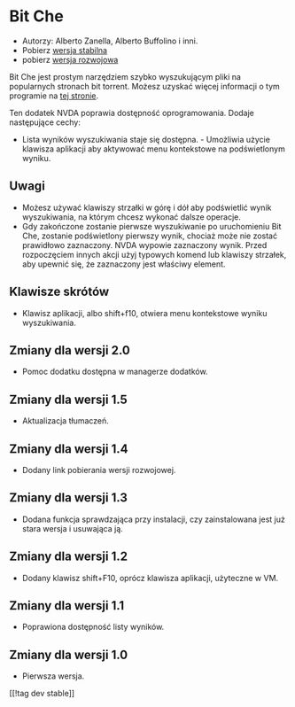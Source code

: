 # Bit Che #
*	 Autorzy: Alberto Zanella, Alberto Buffolino i inni.
*	 Pobierz [wersja stabilna][1]
*	 pobierz [wersja rozwojowa][3]

Bit Che jest prostym narzędziem szybko wyszukującym pliki  na popularnych
stronach bit torrent.  Możesz uzyskać więcej informacji o tym programie na
[tej stronie][2].

Ten dodatek NVDA poprawia dostępność oprogramowania. Dodaje następujące
cechy:

- Lista wyników wyszukiwania staje się dostępna.  - Umożliwia użycie
klawisza aplikacji aby aktywować menu kontekstowe na podświetlonym wyniku.


## Uwagi ##
*	 Możesz używać klawiszy strzałki w górę i dół aby podświetlić wynik
   wyszukiwania, na którym chcesz wykonać dalsze operacje.
*	 Gdy zakończone zostanie pierwsze wyszukiwanie po uruchomieniu Bit Che,
   zostanie podświetlony pierwszy wynik, chociaż może nie zostać prawidłowo
   zaznaczony. NVDA wypowie zaznaczony wynik. Przed rozpoczęciem innych
   akcji użyj typowych komend lub klawiszy strzałek, aby upewnić się, że
   zaznaczony jest właściwy element.


## Klawisze skrótów ##
*	Klawisz aplikacji, albo shift+f10, otwiera menu kontekstowe wyniku
  wyszukiwania.


## Zmiany dla wersji 2.0 ##
* Pomoc dodatku dostępna w managerze dodatków.

## Zmiany dla wersji 1.5 ##
* Aktualizacja tłumaczeń.

## Zmiany dla wersji 1.4 ##
*	 Dodany link pobierania wersji rozwojowej.

## Zmiany dla wersji 1.3 ##
*	 Dodana funkcja sprawdzająca przy instalacji, czy zainstalowana jest już
   stara wersja i usuwająca ją.

## Zmiany dla wersji 1.2 ##
*	 Dodany klawisz shift+F10, oprócz klawisza aplikacji, użyteczne w VM.

## Zmiany dla wersji 1.1 ##
*	 Poprawiona dostępność listy wyników.

## Zmiany dla wersji 1.0 ##
*	 Pierwsza wersja.

[[!tag dev stable]]

[1]: http://addons.nvda-project.org/files/get.php?file=bc

[2]: http://www.convivea.com

[3]: http://addons.nvda-project.org/files/get.php?file=bc-dev
